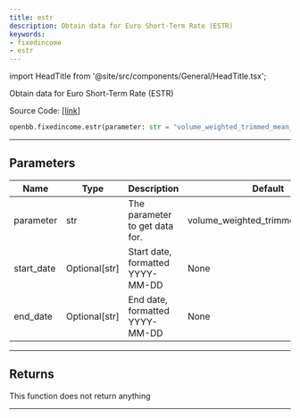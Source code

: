 ```yaml
---
title: estr
description: Obtain data for Euro Short-Term Rate (ESTR)
keywords:
- fixedincome
- estr
---
```


import HeadTitle from '@site/src/components/General/HeadTitle.tsx';

<HeadTitle title="fixedincome.estr - Reference | OpenBB SDK Docs" />

Obtain data for Euro Short-Term Rate (ESTR)

Source Code: [[link](https://github.com/OpenBB-finance/OpenBBTerminal/tree/main/openbb_terminal/fixedincome/fred_model.py#L431)]

```python wordwrap
openbb.fixedincome.estr(parameter: str = "volume_weighted_trimmed_mean_rate", start_date: Optional[str] = None, end_date: Optional[str] = None)
```

---

## Parameters

| Name | Type | Description | Default | Optional |
| ---- | ---- | ----------- | ------- | -------- |
| parameter | str | The parameter to get data for. | volume_weighted_trimmed_mean_rate | True |
| start_date | Optional[str] | Start date, formatted YYYY-MM-DD | None | True |
| end_date | Optional[str] | End date, formatted YYYY-MM-DD | None | True |


---

## Returns

This function does not return anything

---

